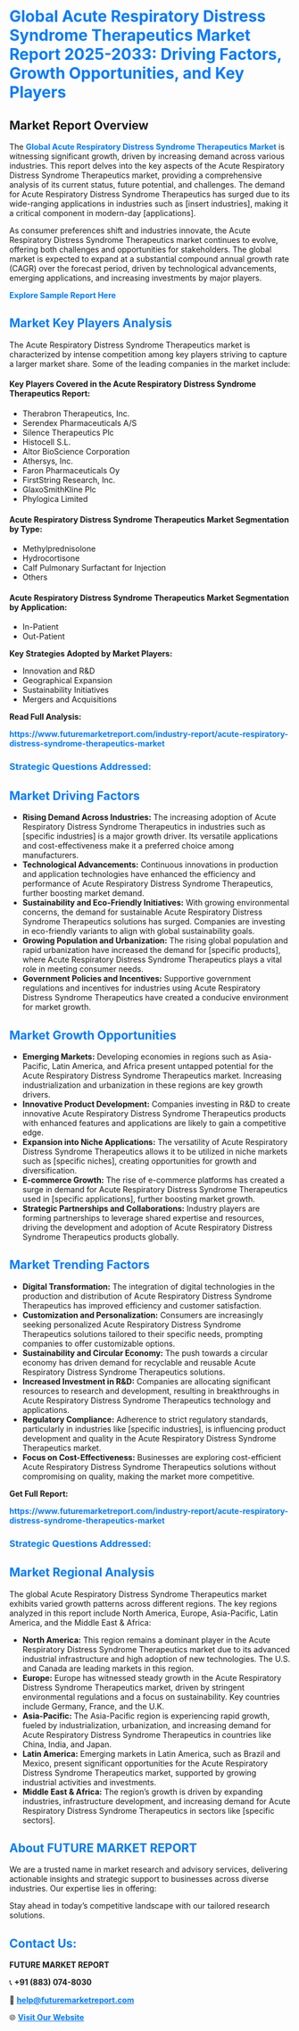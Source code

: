 <h1 style="color: #007BFF;">Global Acute Respiratory Distress Syndrome Therapeutics Market Report 2025-2033: Driving Factors, Growth Opportunities, and Key Players</h1>

<section id="overview">
<h2>Market Report Overview</h2>
<p>The <a href="https://www.futuremarketreport.com/industry-report/acute-respiratory-distress-syndrome-therapeutics-market" style="color: #007BFF; text-decoration: none;"><strong>Global Acute Respiratory Distress Syndrome Therapeutics Market</strong></a> is witnessing significant growth, driven by increasing demand across various industries. This report delves into the key aspects of the Acute Respiratory Distress Syndrome Therapeutics market, providing a comprehensive analysis of its current status, future potential, and challenges. The demand for Acute Respiratory Distress Syndrome Therapeutics has surged due to its wide-ranging applications in industries such as [insert industries], making it a critical component in modern-day [applications].</p>
<p>As consumer preferences shift and industries innovate, the Acute Respiratory Distress Syndrome Therapeutics market continues to evolve, offering both challenges and opportunities for stakeholders. The global market is expected to expand at a substantial compound annual growth rate (CAGR) over the forecast period, driven by technological advancements, emerging applications, and increasing investments by major players.</p>
</section>

<section id="overview">
<p><a href="https://www.futuremarketreport.com/request-sample/reportId=53760" style="color: #007BFF; text-decoration: none;"><strong>Explore Sample Report Here</strong></a></p>
</section>

<section id="key-players">
<h2 style="color: #007BFF;">Market Key Players Analysis</h2>
<p>The Acute Respiratory Distress Syndrome Therapeutics market is characterized by intense competition among key players striving to capture a larger market share. Some of the leading companies in the market include:</p>
<h4>Key Players Covered in the Acute Respiratory Distress Syndrome Therapeutics Report:</h4>
<ul><li>Therabron Therapeutics, Inc.</li><li>Serendex Pharmaceuticals A/S</li><li>Silence Therapeutics Plc</li><li>Histocell S.L.</li><li>Altor BioScience Corporation</li><li>Athersys, Inc.</li><li>Faron Pharmaceuticals Oy</li><li>FirstString Research, Inc.</li><li>GlaxoSmithKline Plc</li><li>Phylogica Limited</li></ul>
<h4>Acute Respiratory Distress Syndrome Therapeutics Market Segmentation by Type:</h4>
<ul><li>Methylprednisolone</li><li>Hydrocortisone</li><li>Calf Pulmonary Surfactant for Injection</li><li>Others</li></ul>

<h4>Acute Respiratory Distress Syndrome Therapeutics Market Segmentation by Application:</h4>
<ul><li>In-Patient</li><li>Out-Patient</li></ul>
<p><strong>Key Strategies Adopted by Market Players:</strong></p>
<ul>
<li>Innovation and R&D</li>
<li>Geographical Expansion</li>
<li>Sustainability Initiatives</li>
<li>Mergers and Acquisitions</li>
</ul>
</section>

<section>
<p><strong>Read Full Analysis: </strong></p><a href="https://www.futuremarketreport.com/industry-report/acute-respiratory-distress-syndrome-therapeutics-market" style="color: #007BFF; text-decoration: none;"><strong>https://www.futuremarketreport.com/industry-report/acute-respiratory-distress-syndrome-therapeutics-market</strong></a>
<h3 style="color: #007BFF;">Strategic Questions Addressed:</h3>
</section>

<section id="driving-factors">
<h2 style="color: #007BFF;">Market Driving Factors</h2>
<ul>
<li><strong>Rising Demand Across Industries:</strong> The increasing adoption of Acute Respiratory Distress Syndrome Therapeutics in industries such as [specific industries] is a major growth driver. Its versatile applications and cost-effectiveness make it a preferred choice among manufacturers.</li>
<li><strong>Technological Advancements:</strong> Continuous innovations in production and application technologies have enhanced the efficiency and performance of Acute Respiratory Distress Syndrome Therapeutics, further boosting market demand.</li>
<li><strong>Sustainability and Eco-Friendly Initiatives:</strong> With growing environmental concerns, the demand for sustainable Acute Respiratory Distress Syndrome Therapeutics solutions has surged. Companies are investing in eco-friendly variants to align with global sustainability goals.</li>
<li><strong>Growing Population and Urbanization:</strong> The rising global population and rapid urbanization have increased the demand for [specific products], where Acute Respiratory Distress Syndrome Therapeutics plays a vital role in meeting consumer needs.</li>
<li><strong>Government Policies and Incentives:</strong> Supportive government regulations and incentives for industries using Acute Respiratory Distress Syndrome Therapeutics have created a conducive environment for market growth.</li>
</ul>
</section>

<section id="growth-opportunities">
<h2 style="color: #007BFF;">Market Growth Opportunities</h2>
<ul>
<li><strong>Emerging Markets:</strong> Developing economies in regions such as Asia-Pacific, Latin America, and Africa present untapped potential for the Acute Respiratory Distress Syndrome Therapeutics market. Increasing industrialization and urbanization in these regions are key growth drivers.</li>
<li><strong>Innovative Product Development:</strong> Companies investing in R&D to create innovative Acute Respiratory Distress Syndrome Therapeutics products with enhanced features and applications are likely to gain a competitive edge.</li>
<li><strong>Expansion into Niche Applications:</strong> The versatility of Acute Respiratory Distress Syndrome Therapeutics allows it to be utilized in niche markets such as [specific niches], creating opportunities for growth and diversification.</li>
<li><strong>E-commerce Growth:</strong> The rise of e-commerce platforms has created a surge in demand for Acute Respiratory Distress Syndrome Therapeutics used in [specific applications], further boosting market growth.</li>
<li><strong>Strategic Partnerships and Collaborations:</strong> Industry players are forming partnerships to leverage shared expertise and resources, driving the development and adoption of Acute Respiratory Distress Syndrome Therapeutics products globally.</li>
</ul>
</section>

<section id="trending-factors">
<h2 style="color: #007BFF;">Market Trending Factors</h2>
<ul>
<li><strong>Digital Transformation:</strong> The integration of digital technologies in the production and distribution of Acute Respiratory Distress Syndrome Therapeutics has improved efficiency and customer satisfaction.</li>
<li><strong>Customization and Personalization:</strong> Consumers are increasingly seeking personalized Acute Respiratory Distress Syndrome Therapeutics solutions tailored to their specific needs, prompting companies to offer customizable options.</li>
<li><strong>Sustainability and Circular Economy:</strong> The push towards a circular economy has driven demand for recyclable and reusable Acute Respiratory Distress Syndrome Therapeutics solutions.</li>
<li><strong>Increased Investment in R&D:</strong> Companies are allocating significant resources to research and development, resulting in breakthroughs in Acute Respiratory Distress Syndrome Therapeutics technology and applications.</li>
<li><strong>Regulatory Compliance:</strong> Adherence to strict regulatory standards, particularly in industries like [specific industries], is influencing product development and quality in the Acute Respiratory Distress Syndrome Therapeutics market.</li>
<li><strong>Focus on Cost-Effectiveness:</strong> Businesses are exploring cost-efficient Acute Respiratory Distress Syndrome Therapeutics solutions without compromising on quality, making the market more competitive.</li>
</ul>
</section>

<section>
<p><strong>Get Full Report: </strong></p><a href="https://www.futuremarketreport.com/industry-report/acute-respiratory-distress-syndrome-therapeutics-market" style="color: #007BFF; text-decoration: none;"><strong>https://www.futuremarketreport.com/industry-report/acute-respiratory-distress-syndrome-therapeutics-market</strong></a>
<h3 style="color: #007BFF;">Strategic Questions Addressed:</h3>
</section>


<section id="regional-analysis">
<h2 style="color: #007BFF;">Market Regional Analysis</h2>
<p>The global Acute Respiratory Distress Syndrome Therapeutics market exhibits varied growth patterns across different regions. The key regions analyzed in this report include North America, Europe, Asia-Pacific, Latin America, and the Middle East & Africa:</p>
<ul>
<li><strong>North America:</strong> This region remains a dominant player in the Acute Respiratory Distress Syndrome Therapeutics market due to its advanced industrial infrastructure and high adoption of new technologies. The U.S. and Canada are leading markets in this region.</li>
<li><strong>Europe:</strong> Europe has witnessed steady growth in the Acute Respiratory Distress Syndrome Therapeutics market, driven by stringent environmental regulations and a focus on sustainability. Key countries include Germany, France, and the U.K.</li>
<li><strong>Asia-Pacific:</strong> The Asia-Pacific region is experiencing rapid growth, fueled by industrialization, urbanization, and increasing demand for Acute Respiratory Distress Syndrome Therapeutics in countries like China, India, and Japan.</li>
<li><strong>Latin America:</strong> Emerging markets in Latin America, such as Brazil and Mexico, present significant opportunities for the Acute Respiratory Distress Syndrome Therapeutics market, supported by growing industrial activities and investments.</li>
<li><strong>Middle East & Africa:</strong> The region’s growth is driven by expanding industries, infrastructure development, and increasing demand for Acute Respiratory Distress Syndrome Therapeutics in sectors like [specific sectors].</li>
</ul>
</section>

<footer>
<h2 style="color: #007BFF;">About FUTURE MARKET REPORT</h2>
<p>We are a trusted name in market research and advisory services, delivering actionable insights and strategic support to businesses across diverse industries. Our expertise lies in offering:</p>

<p>Stay ahead in today’s competitive landscape with our tailored research solutions.</p>

<h2 style="color: #007BFF;">Contact Us:</h2>
<p><strong>FUTURE MARKET REPORT</strong></p>
<p>📞 <strong>+91 (883) 074-8030</strong></p>
<p>📧 <strong><a href="mailto:help@futuremarketreport.com" style="color: #007BFF;">help@futuremarketreport.com</a></strong></p>
<p>🌐 <strong><a href="https://www.futuremarketreport.com/" style="color: #007BFF;">Visit Our Website</a></strong></p>
</footer>